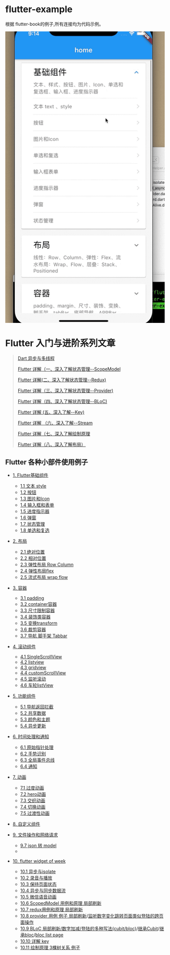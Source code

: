 # flutter-example
根据 flutter-book的例子,所有连接均为代码示例。

![gif](img/demo.gif)

# Flutter 入门与进阶系列文章
  
> [Dart 异步与多线程](https://juejin.im/post/6855129006103576584)
>
> [Flutter 详解（一、深入了解状态管理--ScopeModel](https://juejin.im/post/6860001014289416205)
>
> [Flutter 详解(二、深入了解状态管理--Redux)](https://juejin.im/post/6860747643493515278)
>
> [Flutter 详解（三、深入了解状态管理--Provider)](https://juejin.im/post/6862150535043252237)
>
> [Flutter 详解（四、深入了解状态管理--BLoC)](https://juejin.im/post/6862932168729952264)
>
> [Flutter 详解 (五、深入了解--Key)](https://juejin.im/post/6863300824660082701)
>
> [Flutter 详解 （六、深入了解--Stream](https://juejin.im/post/6864824541764550663)
>
> [Flutter 详解（七、深入了解绘制原理](https://juejin.im/post/6865554947941859335)
>
>[Flutter 详解（八、深入了解布局）](https://juejin.im/post/6867434802262982669/)

##  Flutter 各种小部件使用例子

* [1. Flutter基础组件](#)
	* [1.1 文本 style](lib/baseWidget/baseText.dart)
	* [1.2 按钮](lib/baseWidget/baseButtons.dart)
	* [1.3 图片和Icon](lib/baseWidget/imgAndIcon.dart)
	* [1.4 输入框和表单](lib/baseWidget/baseTextField.dart)
	* [1.5 进度指示器](lib/baseWidget/baseIndicator.dart)
	* [1.6 弹窗](lib/baseWidget/dialog.dart)
	* [1.7 状态管理](lib/baseWidget/baseState.dart)
	* [1.8 单选和复选](lib/baseWidget/baseSwitch.dart)
* [2. 布局](#)
	* [2.1 绝对位置](lib/layout/base_stack.dart)
	* [2.2 相对位置](lib/layout/base_align.dart)
	* [2.3 弹性布局 Row  Column](lib/layout/base_row_and_column.dart)
	* [2.4 弹性布局flex](lib/layout/baseFlex.dart)
	* [2.5 流式布局 wrap flow](lib/layout/base_flow_and_wrap.dart)
* [3. 容器](#)
	* [3.1 padding](/lib/container/base_padding.dart) 
	* [3.2 container容器](/lib/container/base_container.dart)
	* [3.3 尺寸限制容器](/lib/container/base_constraints.dart)
	* [3.4 装饰类容器](/lib/container/base_decorateBox.dart)
	* [3.5 变换transform](/lib/container/base_transform.dart)
	* [3.6 裁剪容器](/lib/container/base_clip.dart)
	* [3.7 导航 脚手架 Tabbar](/lib/container/base_bars.dart)

* [4. 滚动组件](#)
	* [4.1 SingleScrollView](lib/scrollview/baseSingleChildScrollView.dart)
	* [4.2 listview](lib/scrollview/baseListView.dart)
	* [4.3 gridview](lib/scrollview/baseGridView.dart)
	* [4.4 customScrollView](lib/scrollview/baseCustomScrollview.dart)
	* [4.5 监听滚动](lib/scrollview/baseListenScrollViewOffset.dart)
	* [4.6 车轮listView](lib/scrollview/scrollview.dart)

* [5. 功能组件](#)
   * [5.1 导航返回拦截](lib/features/base_will_pop.dart)
   * [5.2 共享数据](lib/features/share_data.dart)
   * [5.3 颜色和主题](lib/features/base_color_and_theme.dart)
   * [5.4 异步更新](lib/features/base_future_stream.dart)
   
* [6. 时间处理和通知](#)
   * [6.1 原始指针处理](lib/features/base_touch_handle.dart)
   * [6.2 手势识别](lib/features/base_gesturedetetor.dart)
   * [6.3 全局事件总线](lib/features/base_eventbus.dart)
   * [6.4 通知](lib/features/base_notification.dart)
* [7. 动画](#)
	* [7.1 过度动画](lib/animation/base_pageRoute.dart)
	* [7.2 hero动画](lib/animation/base_hreo.dart)
	* [7.3 交织动画](lib/animation/base_tagger_animation.dart)
	* [7.4 切换动画](lib/animation/base_animation_switch.dart)
	* [7.5 过渡性动画](lib/animation/base_animation_diy.dart)
	
* [8. 自定义组件](#)
* [9. 文件操作和网络请求](#)
   * [9.7 json 转 model](lib/file_and_http/json_to_model.dart)
   * 
* [10. flutter widget of week](#)
  * [10.1 异步与isolate](lib/tips/asyn_and_isolate.dart)
  * [10.2 录音与播放](/lib/tips/base_record.dart)
  * [10.3 保持页面状态](lib/tips/keepStateAlive.dart)
  * [10.4 异步与同步数据流](lib/tips/async_and_async*.dart)
  * [10.5 微信语音动画](lib/tips/wechat_view.dart)
  * [10.6 ScopedModel 用例和原理 局部刷新](lib/tips/scoped_page.dart)
  * [10.7 redux用例和原理 局部刷新](lib/tips/redux_page.dart)
  * [10.8 provider 用例 例子 局部刷新](lib/tips/provider/base_provider.dart)/[监听数字变化跳转页面类似登陆的跨页面操作](lib/tips/provider/base_provider_pan_zan.dart)
  * [10.9 BLoC 局部刷新/数字加减/登陆的多种写法(cubit/bloc)](lib/tips/base_bloc.dart)/[继承Cubit](lib/tips/bloc/base_login_cubit.dart)/[继承bloc](lib/tips/bloc/login_bloc/login_bloc_page.dart)/[bloc list page](lib/tips/bloc/list_cubit/bloc/list_bloc.dart)
  * [10.10 详解 key](lib/tips/base_key.dart)
  * [10.11 绘制原理 3棵树关系 例子](lib/tips/base_render_tree.dart)
  
  
  

  










